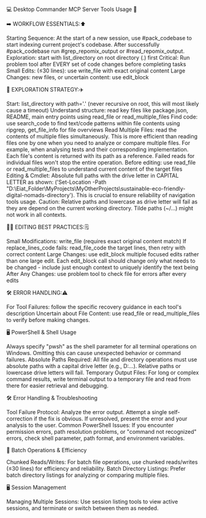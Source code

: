💻 Desktop Commander MCP Server Tools Usage 💾

➡️ WORKFLOW ESSENTIALS:⬆️

Starting Sequence: At the start of a new session, use #pack_codebase to start indexing current project's codebase. After successfully #pack_codebase run #grep_repomix_output or #read_repomix_output.
Exploration: start with list_directory on root directory (.) first
Critical: Run problem tool after EVERY set of code changes before completing tasks
Small Edits: (≤30 lines): use write_file with exact original content
Large Changes: new files, or uncertain content: use edit_block

🚗 EXPLORATION STRATEGY:✈️

Start: list_directory with path='.' (never recursive on root, this will most likely cause a timeout)
Understand structure: read key files like package.json, README, main entry points using read_file or read_multiple_files
Find code: use search_code to find text/code patterns within file contents using ripgrep, get_file_info for file overviews
Read Multiple Files: read the contents of multiple files simultaneously. This is more efficient than reading files one by one when you need to analyze or compare multiple files. For example, when analysing tests and their corresponding implementation. Each file's content is returned with its path as a reference. Failed reads for individual files won't stop the entire operation.
Before editing: use read_file or read_multiple_files to understand current content of the target files
Editing & Cmdlet: Absolute full paths with the drive letter in CAPITAL LETTER as shown: ('Set-Location -Path "D:\Eiat_Folder\MyProjects\MyOtherProjects\sustainable-eco-friendly-digital-nomads-directory'). This is crucial to ensure reliability of navigation tools usage.
Caution: Relative paths and lowercase as drive letter will fail as they are depend on the current working directory. Tilde paths (~/...) might not work in all contexts.

✍🏻 EDITING BEST PRACTICES:🗒️

Small Modifications: write_file (requires exact original content match)
If replace_lines_code fails: read_file_code the target lines, then retry with correct content
Large Changes: use edit_block multiple focused edits rather than one large edit. Each edit_block call should change only what needs to be changed - include just enough context to uniquely identify the text being
After Any Changes: use problem tool to check file for errors after every edits

🛠️ ERROR HANDLING:⚠️

For Tool Failures: follow the specific recovery guidance in each tool's description
Uncertain about File Content: use read_file or read_multiple_files to verify before making changes.

🖥️ PowerShell & Shell Usage

Always specify "pwsh" as the shell parameter for all terminal operations on Windows. Omitting this can cause unexpected behavior or command failures.
Absolute Paths Required: All file and directory operations must use absolute paths with a capital drive letter (e.g., D:\...). Relative paths or lowercase drive letters will fail.
Temporary Output Files: For long or complex command results, write terminal output to a temporary file and read from there for easier retrieval and debugging.

🛠️ Error Handling & Troubleshooting

Tool Failure Protocol:
Analyze the error output.
Attempt a single self-correction if the fix is obvious.
If unresolved, present the error and your analysis to the user.
Common PowerShell Issues: If you encounter permission errors, path resolution problems, or "command not recognized" errors, check shell parameter, path format, and environment variables.

📁 Batch Operations & Efficiency

Chunked Reads/Writes: For batch file operations, use chunked reads/writes (≤30 lines) for efficiency and reliability.
Batch Directory Listings: Prefer batch directory listings for analyzing or comparing multiple files.

🖥️ Session Management

Managing Multiple Sessions: Use session listing tools to view active sessions, and terminate or switch between them as needed.